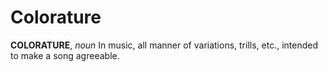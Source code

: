 # Colorature

**COLORATURE**, _noun_ In music, all manner of variations, trills, etc., intended to make a song agreeable.